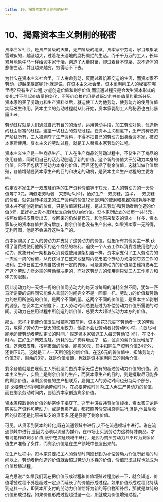 ```yaml
---
title: 10、揭露资本主义剥削的秘密
---
```

# 10、揭露资本主义剥削的秘密

资本主义社会，是资产阶级的天堂，无产阶级的地狱。资本家不劳动，家当却象滚雪球似的，越滚越大，过着花天酒地的腐朽糜烂的生活。而千千万万的工人，长年累月地象牛马一样给资本家干活，创造了大量财富，却过着食不饱腹、衣不遮体的悲惨生活，并且越来越穷，穷得活不下去。

为什么在资本主义社会里，工人拚命劳动，反而过着饥寒交迫的生活，而资本家不劳动，却越来越富呢?也就是说，在资本主义社会里，资本家剥削工人的秘密在哪里呢?
只有生产过程,才能创造价值和剩余价值,而流通过程只是会发生资本形式的变化,并不引起价值量的变化，不等价交换也只是对既定的总价值量的重新分配。资本家购买了劳动力和生产资料以后，就迫使工人为他劳动，使劳动力的使用价值实际发生作用。资本主义的劳动过程就从此开始，资本家剥削工人的秘密也由此暴露出来。

劳动过程就是人们通过自己有目的的活动，运用劳动手段，加工劳动对象，创造新的社会财富的过程。这是一切社会的劳动过程。在资本主义制度下，生产资料归资产阶级所有，工人被剥夺了生产资料，不得不把自己的劳动力出卖给资本家，被资本家所使用。资本主义的劳动过程，就是工人替资本家劳动的过程。

资本主义生产是一种商品生产。工人在生产商品的劳动过程中，不仅生产了商品的使用价值，同时用自己的活劳动创造了新的价值。这个新的价值大于劳动力本身的价值。它不但包括了劳动力本身的价值，而且还包括了剩余价值，这就叫做价值增殖，价值增殖是资本家生产的目的和决定的动机，是资本主义生产过程的主要方面。

假定资本家生产一双皮鞋消耗的生产资料价值等于12元，工人的劳动力的一天价值等于3元。再假定劳动者一天劳动6小时，恰好生产一双皮鞋。这样，一双皮鞋的价值，就包括转移过来的生产资料的价值12元(原料的使用和机器的损耗等不变资本并不能创造新的价值，只是价值转移过程，是过去劳动)和劳动者新创造的价值3元，正好补上资本家所垫支的劳动力的价值。资本家所垫支的货币一共15元，按照价值把皮鞋卖出去，收回来的仍然是15元，和他原来垫支的资本一样多，资本家垫支的资本价值并没有增加，剩余价值也没有生产出来。如果资本家一无所得，无利可图，他是不会进行这种生产的。

资本家购买了工人的劳动力并支付了这劳动力的价值，就象所有其他买主一样,获得了消费或使用他所买的这个商品的权利。迫使一个人去工作以消费或使用他的劳动力，就象开动一架机器以消费或使用这架机器一样。资本家支付了工人劳动力的一天或一周的价值，从而获得了在整天或整周内使用这个劳动力或迫使它去工作的权利。工作日或工作周自然也有一定的界限，可是这劳动力的价值是由维持或再生产这个劳动力所必需的劳动量决定的，而对这劳动力的使用则只受工人工作能力和体力的限制。

因此劳动力的一天或一周的价值同劳动力的每天或每周的消耗全然不同，犹如一匹马所需要的饲料同它能供人乘骑的时间完全不是一回事一样。劳动力的价值和劳动力的使用所创造的价值，是两个不同的量。这两个不同的价值量，是资本主义剥削的源泉。在资本主义制度下，工人劳动时间总要超过为补偿劳动力价值所需要的时间。劳动力在使用过程中所创造的新价值，总要大大超过劳动力本身的价值。

那么，怎样才能使价值发生增殖呢?照前例，资本家花3元买了劳动者一天的劳动力，取得了劳动力一整天的使用权力，他绝不会让劳动者只劳动6小时，而是尽可能地迫使劳动者劳动更长的时间。”
假定资本家强迫工人每天劳动12小时，在12小时内，正好生产两双皮鞋，消耗的生产资料增加了一倍，创造的新价值也增加了一倍。这两双皮鞋，按照市面的价格，能卖30元，其中扣除生产资料价值24元外，还剩下6元，这就是工人一天所创造的新价值。在这6元的新价值中，扣除劳动力价值3元，剩余的3元，就是价值增殖，也就是资本家剥削去的剩余价值。

剩余价值就是由雇佣工人所创造而由资本家无偿占有的超过劳动力价值的价值。资本主义生产，实质上是剩余价值的生产，而资本家生产的目的，则是攫取尽可能多的剩余价值。与剩余价值的生产相联系，雇佣工人的劳动时间也分为两个部分，即:必要劳动时间和剩余劳动时间。在必要劳动时间内,工人再生产劳动力的价值，而在剩余劳动时间内，则给资本家创造剩余价值。

资本家榨取剩余价值的秘密终于揭穿了。这里并没有违背价值规律，资本家无论是购买生产资料和劳动力，或是售卖产品，都按照等价交换原则进行,但是,他最后收回的货币还是比原来垫支的货币多,还是获得了剩余价值。

可见，从货币到资本的转化,既在流通领域中进行,又不在流通领域中进行。说在流通领域中进行,是因为必须以流通为媒介，在市场上买到劳动力这种特殊商品，才有可能榨取剩余价值;说不在流通领域中进行，是因为购买劳动力只不过为剩余价值生产准备了条件，而剩余价值是在生产领域中创造出来的。

在生产过程中，资本家只要把工人的劳动时间延长到为补偿劳动力价值所必需的时间以上，劳动者新创造的价值就会超过劳动力本身的价值，价值形成过程也就成为价值增殖过程。

马克思说:“ 如果我们现在把价值形成过程和价值增殖过程比较一下，就会知道，价值增殖过程不外是超过一定点而延长了的价值形成过程。如果价值形成过程只持续到这样一点，即资本所支付的劳动力价值恰好为新的等价物所补偿，那就是单纯的价值形成过程。如果价值形成过程超过这一点，那就成为价值增殖过程。”